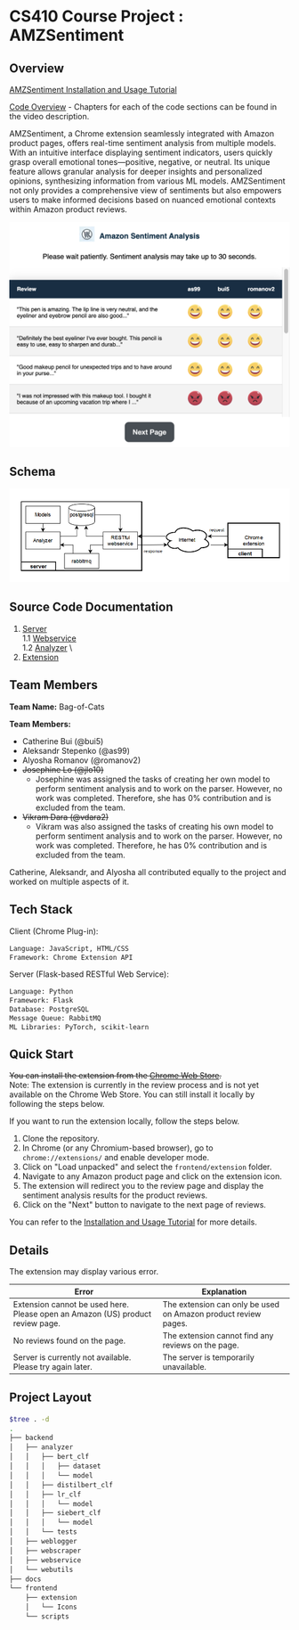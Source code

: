 # CS410 Course Project : AMZSentiment

## Overview

[AMZSentiment Installation and Usage Tutorial](https://www.youtube.com/watch?v=JfcbqbA6XCw)

[Code Overview](https://www.youtube.com/watch?v=QVRPHDk0c8g) - Chapters for each of the code sections can be found in the video description.

AMZSentiment, a Chrome extension seamlessly integrated with Amazon product pages, offers real-time sentiment analysis
from multiple models. With an intuitive interface displaying sentiment indicators, users quickly grasp overall emotional
tones—positive, negative, or neutral. Its unique feature allows granular analysis for deeper insights and personalized
opinions, synthesizing information from various ML models. AMZSentiment not only provides a comprehensive view of
sentiments but also empowers users to make informed decisions based on nuanced emotional contexts within Amazon product
reviews.

![extension example](/docs/imgs/extension.png)

## Schema

![project schema](/docs/imgs/schema.png)

## Source Code Documentation

1. [Server](/backend/README.md) \
   1.1 [Webservice](backend/webservice/README.md) \
   1.2 [Analyzer](backend/analyzer/README.md) \
2. [Extension](frontend/extension/README.md)

## Team Members

**Team Name:** Bag-of-Cats

**Team Members:**

- Catherine Bui (@bui5)
- Aleksandr Stepenko (@as99)
- Alyosha Romanov (@romanov2)
- ~~Josephine Lo (@jlo10)~~
    * Josephine was assigned the tasks of creating her own model to perform sentiment analysis and to work on the
      parser. However, no work was completed. Therefore, she has 0% contribution and is excluded from the team.
- ~~Vikram Dara (@vdara2)~~
    * Vikram was also assigned the tasks of creating his own model to perform sentiment analysis and to work on the
      parser. However, no work was completed. Therefore, he has 0% contribution and is excluded from the team.

Catherine, Aleksandr, and Alyosha all contributed equally to the project and worked on multiple aspects of it.

## Tech Stack

Client (Chrome Plug-in):

    Language: JavaScript, HTML/CSS
    Framework: Chrome Extension API

Server (Flask-based RESTful Web Service):

	Language: Python
    Framework: Flask
    Database: PostgreSQL
    Message Queue: RabbitMQ
    ML Libraries: PyTorch, scikit-learn

## Quick Start

~~You can install the extension from the [Chrome Web Store](https://chromewebstore.google.com/).~~ \
Note: The extension is currently in the review process and is not yet available on the Chrome Web Store. You can still
install it locally by following the steps below.

If you want to run the extension locally, follow the steps below.

1. Clone the repository.
2. In Chrome (or any Chromium-based browser), go to `chrome://extensions/` and enable developer mode.
3. Click on "Load unpacked" and select the `frontend/extension` folder.
4. Navigate to any Amazon product page and click on the extension icon.
5. The extension will redirect you to the review page and display the sentiment analysis results for the product
   reviews.
6. Click on the "Next" button to navigate to the next page of reviews.

You can refer to the [Installation and Usage Tutorial](https://www.youtube.com/watch?v=JfcbqbA6XCw) for more details.

## Details

The extension may display various error.

| Error                                                                          | Explanation                                                    |
|--------------------------------------------------------------------------------|----------------------------------------------------------------|
| Extension cannot be used here. Please open an Amazon (US) product review page. | The extension can only be used on Amazon product review pages. |
| No reviews found on the page.                                                  | The extension cannot find any reviews on the page.             |
| Server is currently not available. Please try again later.                     | The server is temporarily unavailable.                         |

## Project Layout

```bash
$tree . -d                                                           
.
├── backend
│   ├── analyzer
│   │   ├── bert_clf
│   │   │   ├── dataset
│   │   │   └── model
│   │   ├── distilbert_clf
│   │   ├── lr_clf
│   │   │   └── model
│   │   ├── siebert_clf
│   │   │   └── model
│   │   └── tests
│   ├── weblogger
│   ├── webscraper
│   ├── webservice
│   └── webutils
├── docs
└── frontend
    ├── extension
    │   └── Icons
    └── scripts
```

